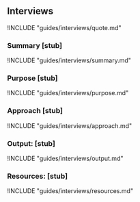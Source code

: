## Interviews

!INCLUDE "guides/interviews/quote.md"

### Summary [stub]

!INCLUDE "guides/interviews/summary.md"

### Purpose [stub]

!INCLUDE "guides/interviews/purpose.md"

### Approach [stub]

!INCLUDE "guides/interviews/approach.md"

### Output: [stub]

!INCLUDE "guides/interviews/output.md"

### Resources: [stub]

!INCLUDE "guides/interviews/resources.md"
